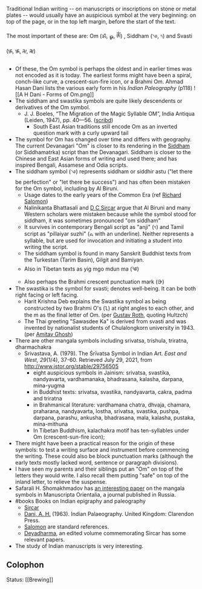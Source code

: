 Traditional Indian writing -- on manuscripts or inscriptions on stone or metal plates -- would usually have an auspicious symbol at the very beginning: on top of the page, or in the top left margin, before the start of the text. 

The most important of these are: Om (ॐ, ௐ, ༀ) , Siddham (𑗁, ঀ) and Svasti (࿕, ࿗, ࿖, ࿘) 
- Of these, the Om symbol is perhaps the oldest and in earlier times was not encoded as it is today. The earliest forms might have been a spiral, conch-like curve, a crescent-sun-fire icon, or a Brahmi Om. Ahmad Hasan Dani lists the various early form in his *Indian Paleography* (p118)
	![[A H Dani - Forms of Om.png]]
- The siddham and swastika symbols are quite likely descendents or derivatives of the Om symbol. 
	- J. J. Boeles, “The Migration of the Magic Syllable OM”, India Antiqua (Leiden, 1947), pp. 40—56. ([scribd](https://www.scribd.com/document/130283707/Boeles-Migration-Magic-Syllable-OM))
		- South East Asian traditions still encode Om as an inverted question mark with a curly upward tail 
- The symbol for Om has changed over time and differs with geography. The current Devanagari "Om" is closer to its rendering in the [Siddham](https://en.wikipedia.org/wiki/Siddha%E1%B9%83_script) (or Siddhamatrka) script than the Devanagari. Siddham is closer to the Chinese and East Asian forms of writing and used there; and has inspired Bengali, Assamese and Odia scripts. 
- The siddham symbol (𑗁) represents siddham or siddhir astu ("let there be perfection" or "let there be success") and has often been mistaken for the Om symbol, including by Al Biruni.
	- Usage dates to the early years of the Common Era (ref [Richard Salomon](https://asian.washington.edu/research/publications/indian-epigraphy-guide-study-inscriptions-indo-aryan-languages))
	- Nalinikanta Bhattasali and [D C Sircar](https://archive.org/details/epigraphyindianepigraphydcsircar_807_K) argue that Al Biruni and many Western scholars were mistaken because while the symbol stood for siddham, it was sometimes pronounced "om siddham"
	- It survives in contemporary Bengali script as "anji" (ঀ) and Tamil script as "pillaiyar suzhi" (௳ with an underline). Neither represents a syllable, but are used for invocation and initiating a student into writing the script. 
	- The siddham symbol is found in many Sanskrit Buddhist texts from the Turkestan (Tarim Basin), Gilgit and Bamiyan.
	- Also in Tibetan texts as yig mgo mdun ma (༄)
	- Also perhaps the Brahmi crescent punctuation mark (𑁌)
- The swastika is the symbol for svasti; denotes well-being. It can be both right facing or left facing. 
	- Harit Krishna Deb explains the Swastika symbol as being constructed by two Brahmi O's (𑀑) at right angles to each other, and the m as the final letter of Om. (per [Gustav Roth](https://www.google.co.in/books/edition/Deyadharma/r5ItAAAAMAAJ?hl=en), quoting Hultzch) 
	- The Thai greeting "Sawasdee Ka" is derived from svasti and was invented by nationalist students of Chulalongkorn university in 1943. (per [Amitav Ghosh](https://twitter.com/GhoshAmitav/status/271548906465271808?s=20))
- There are other mangala symbols including srivatsa, trishula, triratna, dharmachakra
	- Srivastava, A. (1979). The Śrīvatsa Symbol in Indian Art. _East and West,_ _29_(1/4), 37-60. Retrieved July 29, 2021, from http://www.jstor.org/stable/29756505
		- eight auspicious symbols in Jainism: srivatsa, svastika, nandyavarta, vardhamanaka, bhadrasana, kalasha, darpana, mina-yugma
		- in Buddhist texts: srivatsa, svastika, nandyavarta, cakra, padma and triratna
		- in Brahmanical literature: vardhamana chatra, dhvaja, chamara, praharana, nandyavarta, lostha, srivatsa, svastika, pushpa, darpana, parashu, ankusha, bhadrasana, mala, kalasha, pustaka, mina-mithuna
		- In Tibetan Buddhism, kalachakra motif has ten-syllables under Om (crescent-sun-fire icon);  
- There might have been a practical reason for the origin of these symbols: to test a writing surface and instrument before commencing the writing. These could also be block punctuation marks (although the early texts mostly lacked word, sentence or paragraph divisions). 
- I have seen my parents and their siblings put an "Om" on top of the letters they would write. I also recall them putting "safe" on top of the inland letter, to relieve the suspense.
- Safarali H. Shomakhmadov has [an interesting paper](https://manuscripta-orientalia.kunstkamera.ru/archive/2012_02_18) on the mangala symbols in Manuscripta Orientalia, a journal published in Russia. 
- #books Books on Indian epigraphy and paleography
	- [Sircar](https://archive.org/details/epigraphyindianepigraphydcsircar_807_K) 
	- [Dani, A. H.](https://archive.org/details/indianpalaeographyahmadhasandaniuniversityofpeshawar/page/n11/mode/2up) (1963). Indian Palaeography. United Kingdom: Clarendon Press. 
	- [Salomon](https://asian.washington.edu/research/publications/indian-epigraphy-guide-study-inscriptions-indo-aryan-languages) are standard references. 
	- [Deyadharma](https://www.google.co.in/books/edition/Deyadharma/r5ItAAAAMAAJ), an edited volume commemorating Sircar has some relevant papers. 
- The study of Indian manuscripts is very interesting. 

## Colophon
Status: [[Brewing]]